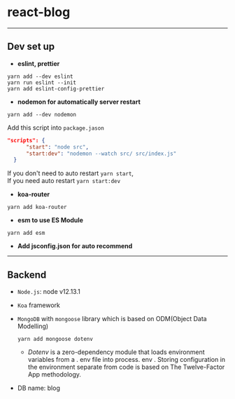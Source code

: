 # react-blog

---
## Dev set up
- **eslint, prettier**
```
yarn add --dev eslint
yarn run eslint --init
yarn add eslint-config-prettier
```

- **nodemon for automatically server restart**

`yarn add --dev nodemon`

Add this script into `package.jason`
```json
"scripts": {
      "start": "node src",
      "start:dev": "nodemon --watch src/ src/index.js"
  }

```
If you don't need to auto restart `yarn start`, <br/>
If you need auto restart `yarn start:dev`

- **koa-router**
```
yarn add koa-router  
```

- **esm to use ES Module**
```
yarn add esm
```

- **Add jsconfig.json for auto recommend**

---
## Backend
* `Node.js`: node v12.13.1
* `Koa` framework
* `MongoDB` with `mongoose` library which is based on ODM(Object Data Modelling)
    ```
    yarn add mongoose dotenv
    ```
    * _Dotenv_ is a zero-dependency module that loads environment variables from a . env file into process. env . Storing configuration in the environment separate from code is based on The Twelve-Factor App methodology.

* DB name: blog

